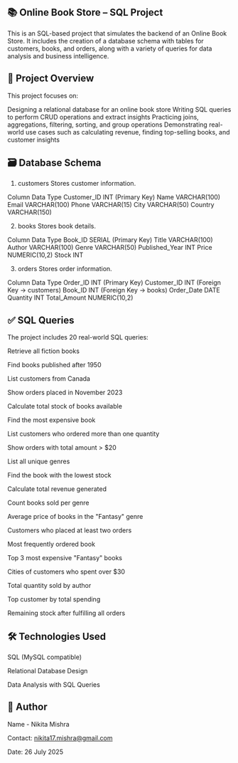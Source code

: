 ## 📚 Online Book Store – SQL Project
This is an SQL-based project that simulates the backend of an Online Book Store. It includes the creation of a database schema with tables for customers, books, and orders, along with a variety of queries for data analysis and business intelligence.

## 📌 Project Overview
This project focuses on:

Designing a relational database for an online book store
Writing SQL queries to perform CRUD operations and extract insights
Practicing joins, aggregations, filtering, sorting, and group operations
Demonstrating real-world use cases such as calculating revenue, finding top-selling books, and customer insights
## 🗃️ Database Schema
1. customers
Stores customer information.

Column	Data Type
Customer_ID	INT (Primary Key)
Name	VARCHAR(100)
Email	VARCHAR(100)
Phone	VARCHAR(15)
City	VARCHAR(50)
Country	VARCHAR(150)


2. books
Stores book details.

Column	Data Type
Book_ID	SERIAL (Primary Key)
Title	VARCHAR(100)
Author	VARCHAR(100)
Genre	VARCHAR(50)
Published_Year	INT
Price	NUMERIC(10,2)
Stock	INT


3. orders
Stores order information.

Column	Data Type
Order_ID	INT (Primary Key)
Customer_ID	INT (Foreign Key → customers)
Book_ID	INT (Foreign Key → books)
Order_Date	DATE
Quantity	INT
Total_Amount	NUMERIC(10,2)
## ✅ SQL Queries
The project includes 20 real-world SQL queries:

Retrieve all fiction books

Find books published after 1950

List customers from Canada

Show orders placed in November 2023

Calculate total stock of books available

Find the most expensive book

List customers who ordered more than one quantity

Show orders with total amount > $20

List all unique genres

Find the book with the lowest stock

Calculate total revenue generated

Count books sold per genre

Average price of books in the "Fantasy" genre

Customers who placed at least two orders

Most frequently ordered book

Top 3 most expensive "Fantasy" books

Cities of customers who spent over $30

Total quantity sold by author

Top customer by total spending

Remaining stock after fulfilling all orders

## 🛠️ Technologies Used 
SQL (MySQL compatible)

Relational Database Design

Data Analysis with SQL Queries

## 👤 Author

Name - Nikita Mishra

Contact: nikita17.mishra@gmail.com

Date: 26 July 2025
